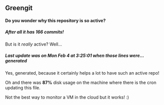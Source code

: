 ## Greengit

#### Do you wonder why this repository is so active?

##### After all it has 166 commits!

But is it *really* active? Well...

##### Last update was on Mon Feb 4 at 3:25:01 when those lines were... generated

Yes, generated, because it certainly helps a lot to have such an active repo!

Oh and there was **87%** disk usage on the machine
where there is the cron updating this file.

Not the best way to monitor a VM in the cloud but it works! :)
